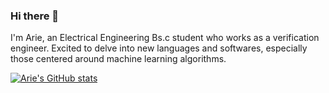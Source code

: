 ### Hi there 👋

I'm Arie, an Electrical Engineering Bs.c student who works as a verification engineer. Excited to delve into new languages and softwares, especially those centered around machine learning algorithms.

[![Arie's GitHub stats](https://github-readme-stats.vercel.app/api?username=ArieRozental)](https://github.com/ArieRozental/github-readme-stats)
